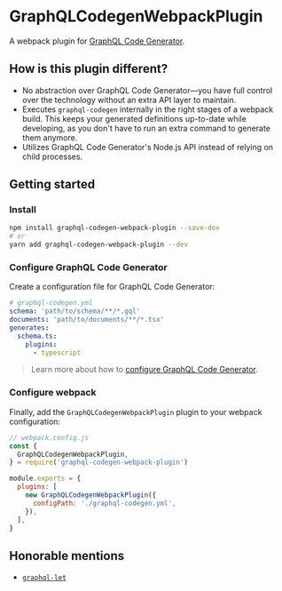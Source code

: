 # GraphQLCodegenWebpackPlugin

A webpack plugin for [GraphQL Code Generator](https://www.graphql-code-generator.com/).

## How is this plugin different?

- No abstraction over GraphQL Code Generator—you have full control over the technology without an extra API layer to maintain.
- Executes `graphql-codegen` internally in the right stages of a webpack build. This keeps your generated definitions up-to-date while developing, as you don't have to run an extra command to generate them anymore.
- Utilizes GraphQL Code Generator's Node.js API instead of relying on child processes.

## Getting started

### Install

```sh
npm install graphql-codegen-webpack-plugin --save-dev
# or
yarn add graphql-codegen-webpack-plugin --dev
```

### Configure GraphQL Code Generator

Create a configuration file for GraphQL Code Generator:

```yml
# graphql-codegen.yml
schema: 'path/to/schema/**/*.gql'
documents: 'path/to/documents/**/*.tsx'
generates:
  schema.ts:
    plugins:
      - typescript
```

> Learn more about how to [configure GraphQL Code Generator](https://www.graphql-code-generator.com/docs/getting-started/codegen-config).

### Configure webpack

Finally, add the `GraphQLCodegenWebpackPlugin` plugin to your webpack configuration:

```js
// webpack.config.js
const {
  GraphQLCodegenWebpackPlugin,
} = require('graphql-codegen-webpack-plugin')

module.exports = {
  plugins: [
    new GraphQLCodegenWebpackPlugin({
      configPath: './graphql-codegen.yml',
    }),
  ],
}
```

## Honorable mentions

- [`graphql-let`](https://github.com/piglovesyou/graphql-let)
